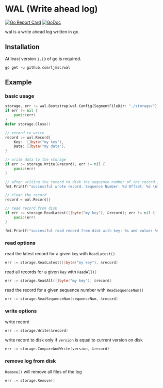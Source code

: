 # WAL (Write ahead log)
[![Go Report Card](https://goreportcard.com/badge/github.com/ljmsc/wal)](https://goreportcard.com/report/github.com/ljmsc/wal)
[![GoDoc](https://godoc.org/github.com/ljmsc/wal?status.svg)](https://godoc.org/github.com/ljmsc/wal)

wal is a write ahead log written in go.

## Installation
At least version `1.13` of go is required.
```
go get -u github.com/ljmsc/wal
```

## Example

### basic usage
```go
storage, err := wal.Bootstrap(wal.Config{SegmentFileDir: "./storage/"})
if err != nil {
    panic(err)
}
defer storage.Close()

// record to write
record := wal.Record{
    Key:  []byte("my key"),
    Data: []byte("my data"),
}

// write data to the storage
if err := storage.Write(&record); err != nil {
    panic(err)
}

// after writing the record to disk the sequence number of the record in the storage and the offset on disk are available
fmt.Printf("successful wrote record. Sequence Number: %d Offset: %d \n", record.SequenceNumber(), record.Offset())

// clear the record
record = wal.Record{}

// read record from disk
if err := storage.ReadLatest([]byte("my key"), &record); err != nil {
    panic(err)
}

fmt.Printf("successful read record from disk with key: %s and value: %s \n", record.Key, record.Data)
```

### read options
read the latest record for a given `key` with `ReadLatest()`
```go
err := storage.ReadLatest([]byte("my key"), &record)
```

read all records for a given `key` with `ReadAll()`
```go
err := storage.ReadAll([]byte("my key"), &record)
```

read the record for a given sequence number with `ReadSequenceNum()`
```go
err := storage.ReadSequenceNum(sequenceNum, &record)
```

### write options

write record
```go
err := storage.Write(&record)
```

write record to disk only if `version` is equal to current version on disk
```go
err := storage.CompareAndWrite(version, &record)
```

### remove log from disk
`Remove()` will remove all files of the log
```go
err := storage.Remove()
```
